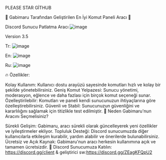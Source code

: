 PLEASE STAR GİTHUB 

🚀 Gabimaru Tarafından Geliştirilen En İyi Komut Paneli Aracı 🚀

Discord Sunucu Patlatma Aracı 
![image](https://github.com/cevatdev/discordnukertool/assets/164677184/3a9d216b-3a8f-4fad-9ddf-9ebfa484cbec)

Version 3.5

Tr:
![image](https://github.com/cevatdev/discordnukertool/assets/164677184/3298aad2-b680-4138-8a2f-8911dcac0f78)

En:
![image](https://github.com/cevatdev/discordnukertool/assets/164677184/abaa71a9-c095-4265-af0f-172da4175af7)

Ru:
![image](https://github.com/cevatdev/discordnukertool/assets/164677184/24fca8c2-0675-4de3-ae1d-f24fb8a8ed04)

🔥 Özellikler:

Kolay Kullanım: Kullanıcı dostu arayüzü sayesinde komutları hızlı ve kolay bir şekilde yönetebilirsiniz.
Geniş Komut Yelpazesi: Sunucu yönetimi, moderasyon, eğlence ve daha fazlası için birçok komut seçeneği sunar.
Özelleştirilebilir: Komutları ve paneli kendi sunucunuzun ihtiyaçlarına göre özelleştirebilirsiniz.
Güvenli ve Stabil: Sunucunuzun güvenliğini ve kararlılığını sağlamak için titizlikle test edilmiştir.
🌟 Neden Gabimaru'nun Aracını Seçmelisiniz?

Sürekli Gelişim: Gabimaru, aracı sürekli olarak güncelleyerek yeni özellikler ve iyileştirmeler ekliyor.
Topluluk Desteği: Discord sunucumuzda diğer kullanıcılarla etkileşim kurabilir, yardım alabilir ve önerilerde bulunabilirsiniz.
Ücretsiz ve Açık Kaynak: Gabimaru'nun aracı herkesin kullanımına açık ve tamamen ücretsizdir.
🔗 Discord Sunucumuza Katılın: https://discord.gg/client & geliştirici sw:https://discord.gg/ZEagKFQpU2
